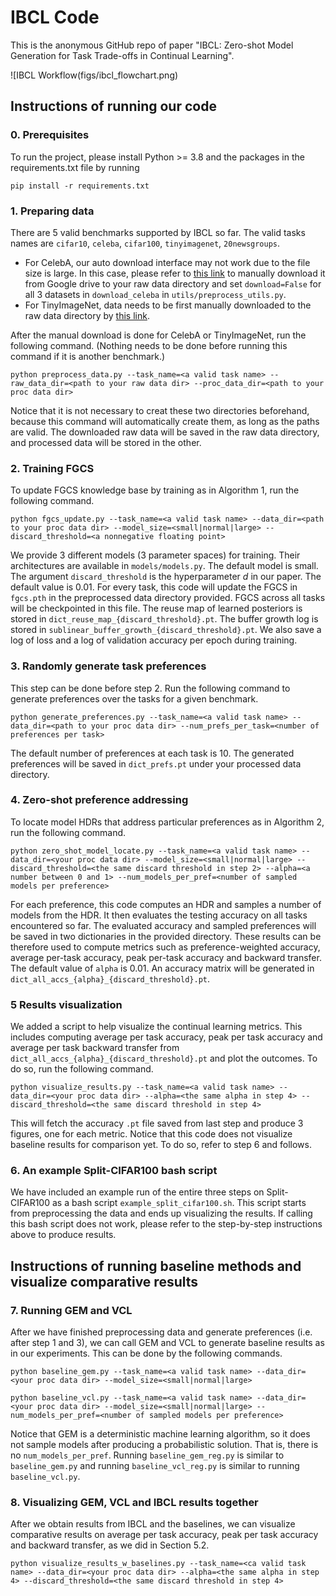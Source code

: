 # IBCL Code

This is the anonymous GitHub repo of paper "IBCL: Zero-shot Model Generation for Task Trade-offs in Continual Learning".

![IBCL Workflow(figs/ibcl_flowchart.png)


## Instructions of running our code

### 0. Prerequisites

To run the project, please install Python >= 3.8 and the packages in the requirements.txt file by running

```
pip install -r requirements.txt
```

### 1. Preparing data

There are 5 valid benchmarks supported by IBCL so far. The valid tasks names are `cifar10`, `celeba`, `cifar100`, `tinyimagenet`, `20newsgroups`.
- For CelebA, our auto download interface may not work due to the file size is large. In this case, please refer to [this link](https://github.com/pytorch/vision/issues/2262) to manually download it from Google drive to your raw data directory
and set `download=False` for all 3 datasets in `download_celeba` in `utils/preprocess_utils.py`.
- For TinyImageNet, data needs to be first manually downloaded to the raw data directory by [this link](http://cs231n.stanford.edu/tiny-imagenet-200.zip).

After the manual download is done for CelebA or TinyImageNet, run the following command. (Nothing needs to be done before running this command if it is another benchmark.)

```
python preprocess_data.py --task_name=<a valid task name> --raw_data_dir=<path to your raw data dir> --proc_data_dir=<path to your proc data dir>
```

Notice that it is not necessary to creat these two directories beforehand, because this command will automatically create them, as long as the paths are valid.
The downloaded raw data will be saved in the raw data directory, and processed data will be stored in the other.


### 2. Training FGCS

To update FGCS knowledge base by training as in Algorithm 1, run the following command.

```
python fgcs_update.py --task_name=<a valid task name> --data_dir=<path to your proc data dir> --model_size=<small|normal|large> --discard_threshold=<a nonnegative floating point>
```

We provide 3 different models (3 parameter spaces) for training. Their architectures are available in `models/models.py`. The default model is small.
The argument `discard_threshold` is the hyperparameter $d$ in our paper. The default value is 0.01.
For every task, this code will update the FGCS in `fgcs.pth` in the preprocessed data directory provided. FGCS across all tasks will be checkpointed in this file.
The reuse map of learned posteriors is stored in `dict_reuse_map_{discard_threshold}.pt`.
The buffer growth log is stored in `sublinear_buffer_growth_{discard_threshold}.pt`.
We also save a log of loss and a log of validation accuracy per epoch during training.


### 3. Randomly generate task preferences

This step can be done before step 2. Run the following command to generate preferences over the tasks for a given benchmark.

```
python generate_preferences.py --task_name=<a valid task name> --data_dir=<path to your proc data dir> --num_prefs_per_task=<number of preferences per task>
```

The default number of preferences at each task is 10. The generated preferences will be saved in `dict_prefs.pt` under your processed data directory.

### 4. Zero-shot preference addressing

To locate model HDRs that address particular preferences as in Algorithm 2, run the following command.

```
python zero_shot_model_locate.py --task_name=<a valid task name> --data_dir=<your proc data dir> --model_size=<small|normal|large> --discard_threshold=<the same discard threshold in step 2> --alpha=<a number between 0 and 1> --num_models_per_pref=<number of sampled models per preference>
```

For each preference, this code computes an HDR and samples a number of models from the HDR.
It then evaluates the testing accuracy on all tasks encountered so far. The evaluated accuracy and sampled preferences will be saved in two dictionaries in the provided directory.
These results can be therefore used to compute metrics such as preference-weighted accuracy, average per-task accuracy, peak per-task accuracy and backward transfer.
The default value of `alpha` is 0.01.
An accuracy matrix will be generated in `dict_all_accs_{alpha}_{discard_threshold}.pt`.

### 5 Results visualization

We added a script to help visualize the continual learning metrics. This includes computing average per task accuracy,
peak per task accuracy and average per task backward transfer from `dict_all_accs_{alpha}_{discard_threshold}.pt` and plot the outcomes. To do so, run the following command.

```
python visualize_results.py --task_name=<a valid task name> --data_dir=<your proc data dir> --alpha=<the same alpha in step 4> --discard_threshold=<the same discard threshold in step 4>
```

This will fetch the accuracy `.pt` file saved from last step and produce 3 figures, one for each metric.
Notice that this code does not visualize baseline results for comparison yet. To do so, refer to step 6 and follows.


### 6. An example Split-CIFAR100 bash script

We have included an example run of the entire three steps on Split-CIFAR100 as a bash script `example_split_cifar100.sh`.
This script starts from preprocessing the data and ends up visualizing the results.
If calling this bash script does not work, please refer to the step-by-step instructions above to produce results.


## Instructions of running baseline methods and visualize comparative results

### 7. Running GEM and VCL

After we have finished preprocessing data and generate preferences (i.e. after step 1 and 3), we can call GEM and VCL to generate baseline results as in our experiments.
This can be done by the following commands.

```
python baseline_gem.py --task_name=<a valid task name> --data_dir=<your proc data dir> --model_size=<small|normal|large>
```

```
python baseline_vcl.py --task_name=<a valid task name> --data_dir=<your proc data dir> --model_size=<small|normal|large> --num_models_per_pref=<number of sampled models per preference>
```

Notice that GEM is a deterministic machine learning algorithm, so it does not sample models after producing a probabilistic solution. 
That is, there is no `num_models_per_pref`. Running `baseline_gem_reg.py` is similar to `baseline_gem.py` and
running `baseline_vcl_reg.py` is similar to running `baseline_vcl.py`.


### 8. Visualizing GEM, VCL and IBCL results together

After we obtain results from IBCL and the baselines, we can visualize comparative results on average per task accuracy,
peak per task accuracy and backward transfer, as we did in Section 5.2.

```
python visualize_results_w_baselines.py --task_name=<ca valid task name> --data_dir=<your proc data dir> --alpha=<the same alpha in step 4> --discard_threshold=<the same discard threshold in step 4>
```